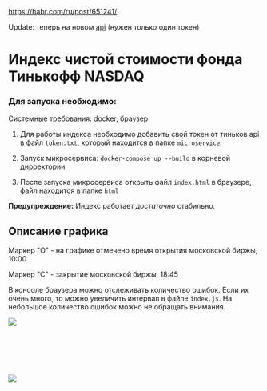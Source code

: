 https://habr.com/ru/post/651241/

Update: теперь на новом [api](https://github.com/Tinkoff/invest-python)  (нужен только один токен)

# Индекс чистой стоимости фонда Тинькофф NASDAQ

### Для запуска необходимо:

Системные требования: docker, браузер

1. Для работы индекса необходимо добавить свой токен от тиньков api в файл `token.txt`, который находится в папке `microservice`.

2. Запуск микросервиса: `docker-compose up --build` в корневой дирректории

3. После запуска микросервиса открыть файл `index.html` в браузере, файл находится в папке `html` 

**Предупреждение:** Индекс работает *достаточно* стабильно.

## Описание графика

Маркер "O" - на графике отмечено время открытия московской биржы, 10:00

Маркер "C" - закрытие московской биржы, 18:45

В консоле браузера можно отслеживать количество ошибок. Если их очень много, то можно увеличить интервал в файле `index.js`. На небольшое количество ошибок можно не обращать внимания.

![](https://habrastorage.org/webt/e9/q_/pj/e9q_pjzclpzz9imf7m-7wpompzu.png)


<br/><br/>
---
[![](https://habrastorage.org/webt/gz/gc/i6/gzgci6pivvdnk-gmj-kepml5q9y.gif)](https://yoomoney.ru/to/4100117863420642)
